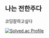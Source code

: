 ## 나는 전한주다
코딩잘하고싶다

[![Solved.ac Profile](http://mazassumnida.wtf/api/v2/generate_badge?boj=tnytanic)](https://solved.ac/tnytanic/)



